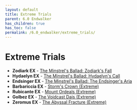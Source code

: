 ```yaml
---
layout: default
title: Extreme Trials
parent: 6.0 Endwalker
has_children: true
has_toc: false
permalink: /6.0_endwalker/extreme_trials/
---
```


# Extreme Trials

- **Zodiark EX** - [The Minstrel's Ballad: Zodiark's Fall](zodiark)
- **Hydaelyn EX** - [The Minstrel's Ballad: Hydaelyn's Call](hydaelyn)
- **Endsinger EX** - [The Minstrel's Ballad: The Endsinger's Aria](endsinger)
- **Barbariccia EX** - [Storm's Crown (Extreme)](barbariccia)
- **Rubicante EX** - [Mount Ordeals (Extreme)](rubicante)
- **Golbez EX** - [The Voidcast Dais (Extreme)](golbez)
- **Zeromus EX** - [The Abyssal Fracture (Extreme)](zeromus)
